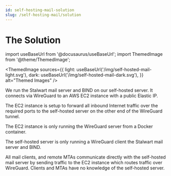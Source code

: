 ```yaml
---
id: self-hosting-mail-solution
slug: /self-hosting-mail/solution
---
```

# The Solution

import useBaseUrl from '@docusaurus/useBaseUrl';
import ThemedImage from '@theme/ThemedImage';

<ThemedImage
  sources={{
    light: useBaseUrl('/img/self-hosted-mail-light.svg'),
    dark: useBaseUrl('/img/self-hosted-mail-dark.svg'),
  }}
  alt="Themed Images"
/>

We run the Stalwart mail server and BIND on our self-hosted server. It connects via WireGuard to an AWS EC2 instance with a public Elastic IP.

The EC2 instance is setup to forward all inbound Internet traffic over the required ports to the self-hosted server on the other end of the WireGuard tunnel.

The EC2 instance is only running the WireGuard server from a Docker container.

The self-hosted server is only running a WireGuard client  the Stalwart mail server and BIND.

All mail clients, and remote MTAs communicate directly with the self-hosted mail server by sending traffic to the EC2 instance which routes traffic over WireGuard. Clients and MTAs have no knowledge of the self-hosted server.
